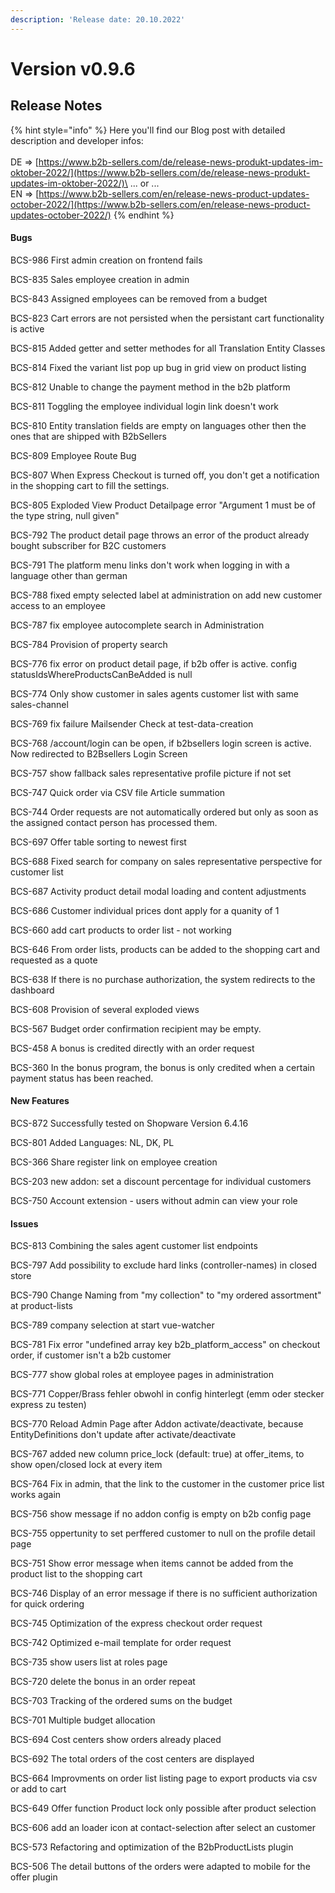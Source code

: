 ```yaml
---
description: 'Release date: 20.10.2022'
---
```


# Version v0.9.6

## Release Notes

{% hint style="info" %}
Here you'll find our Blog post with detailed description and developer infos: \
\
DE => [https://www.b2b-sellers.com/de/release-news-produkt-updates-im-oktober-2022/](https://www.b2b-sellers.com/de/release-news-produkt-updates-im-oktober-2022/)\
... or ... \
EN =>  [https://www.b2b-sellers.com/en/release-news-product-updates-october-2022/](https://www.b2b-sellers.com/en/release-news-product-updates-october-2022/)
{% endhint %}

#### Bugs

BCS-986 First admin creation on frontend fails

BCS-835 Sales employee creation in admin

BCS-843 Assigned employees can be removed from a budget

BCS-823 Cart errors are not persisted when the persistant cart functionality is active

BCS-815 Added getter and setter methodes for all Translation Entity Classes

BCS-814 Fixed the variant list pop up bug in grid view on product listing

BCS-812 Unable to change the payment method in the b2b platform

BCS-811 Toggling the employee individual login link doesn't work

BCS-810 Entity translation fields are empty on languages other then the ones that are shipped with B2bSellers

BCS-809 Employee Route Bug

BCS-807 When Express Checkout is turned off, you don't get a notification in the shopping cart to fill the settings.

BCS-805 Exploded View Product Detailpage error "Argument 1 must be of the type string, null given"

BCS-792 The product detail page throws an error of the product already bought subscriber for B2C customers

BCS-791 The platform menu links don't work when logging in with a language other than german

BCS-788 fixed empty selected label at administration on add new customer access to an employee

BCS-787 fix employee autocomplete search in Administration

BCS-784 Provision of property search

BCS-776 fix error on product detail page, if b2b offer is active. config statusIdsWhereProductsCanBeAdded is null

BCS-774 Only show customer in sales agents customer list with same sales-channel

BCS-769 fix failure Mailsender Check at test-data-creation

BCS-768 /account/login can be open, if b2bsellers login screen is active. Now redirected to B2Bsellers Login Screen

BCS-757 show fallback sales representative profile picture if not set

BCS-747 Quick order via CSV file Article summation

BCS-744 Order requests are not automatically ordered but only as soon as the assigned contact person has processed them.

BCS-697 Offer table sorting to newest first

BCS-688 Fixed search for company on sales representative perspective for customer list

BCS-687 Activity product detail modal loading and content adjustments

BCS-686 Customer individual prices dont apply for a quanity of 1

BCS-660 add cart products to order list - not working

BCS-646 From order lists, products can be added to the shopping cart and requested as a quote

BCS-638 If there is no purchase authorization, the system redirects to the dashboard

BCS-608 Provision of several exploded views

BCS-567 Budget order confirmation recipient may be empty.

BCS-458 A bonus is credited directly with an order request

BCS-360 In the bonus program, the bonus is only credited when a certain payment status has been reached.

#### New Features&#x20;

BCS-872 Successfully tested on Shopware Version 6.4.16

BCS-801 Added Languages: NL, DK, PL

BCS-366 Share register link on employee creation

BCS-203 new addon: set a discount percentage for individual customers

BCS-750 Account extension - users without admin can view your role

#### Issues

BCS-813 Combining the sales agent customer list endpoints

BCS-797 Add possibility to exclude hard links (controller-names) in closed store

BCS-790 Change Naming from "my collection" to "my ordered assortment" at product-lists

BCS-789 company selection at start vue-watcher

BCS-781 Fix error "undefined array key b2b\_platform\_access" on checkout order, if customer isn't a b2b customer

BCS-777 show global roles at employee pages in administration

BCS-771 Copper/Brass fehler obwohl in config hinterlegt (emm oder stecker express zu testen)

BCS-770 Reload Admin Page after Addon activate/deactivate, because EntityDefinitions don't update after activate/deactivate

BCS-767 added new column price\_lock (default: true) at offer\_items, to show open/closed lock at every item

BCS-764 Fix in admin, that the link to the customer in the customer price list works again

BCS-756 show message if no addon config is empty on b2b config page

BCS-755 oppertunity to set perffered customer to null on the profile detail page

BCS-751 Show error message when items cannot be added from the product list to the shopping cart

BCS-746 Display of an error message if there is no sufficient authorization for quick ordering

BCS-745 Optimization of the express checkout order request

BCS-742 Optimized e-mail template for order request

BCS-735 show users list at roles page

BCS-720 delete the bonus in an order repeat

BCS-703 Tracking of the ordered sums on the budget

BCS-701 Multiple budget allocation

BCS-694 Cost centers show orders already placed

BCS-692 The total orders of the cost centers are displayed

BCS-664 Improvments on order list listing page to export products via csv or add to cart

BCS-649 Offer function Product lock only possible after product selection

BCS-606 add an loader icon at contact-selection after select an customer

BCS-573 Refactoring and optimization of the B2bProductLists plugin

BCS-506 The detail buttons of the orders were adapted to mobile for the offer plugin
